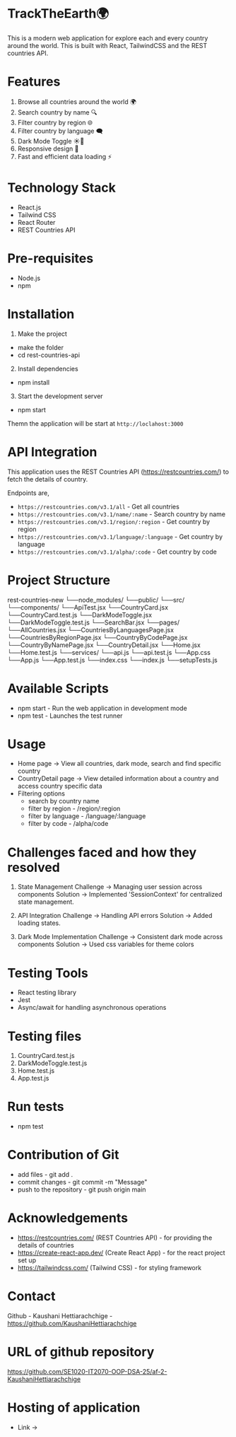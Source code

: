 # TrackTheEarth🌍

This is a modern web application for explore each and every country around the world. This is built with React, TailwindCSS and the REST countries API.

# Features

1. Browse all countries around the world 🌍
2. Search country by name 🔍
3. Filter country by region 🌐
4. Filter country by language 🗨️
5. Dark Mode Toggle ☀️🌙
6. Responsive design 📱
7. Fast and efficient data loading ⚡

# Technology Stack

- React.js
- Tailwind CSS
- React Router
- REST Countries API

# Pre-requisites

- Node.js
- npm

# Installation

1. Make the project
- make the folder
- cd rest-countries-api

2. Install dependencies
- npm install

3. Start the development server
- npm start

Themn the application will be start at `http://loclahost:3000`

# API Integration

This application uses the REST Countries API (https://restcountries.com/) to fetch the details of country.

Endpoints are,
- `https://restcountries.com/v3.1/all` - Get all countries
- `https://restcountries.com/v3.1/name/:name` - Search country by name
- `https://restcountries.com/v3.1/region/:region` - Get country by region
- `https://restcountries.com/v3.1/language/:language` - Get country by language
- `https://restcountries.com/v3.1/alpha/:code` - Get country by code

# Project Structure

rest-countries-new
└──node_modules/
└──public/
└──src/
    └──components/
        └──ApiTest.jsx
        └──CountryCard.jsx
        └──CountryCard.test.js
        └──DarkModeToggle.jsx
        └──DarkModeToggle.test.js
        └──SearchBar.jsx
    └──pages/
        └──AllCountries.jsx
        └──CountriesByLanguagesPage.jsx
        └──CountriesByRegionPage.jsx
        └──CountryByCodePage.jsx
        └──CountryByNamePage.jsx
        └──CountryDetail.jsx
        └──Home.jsx
        └──Home.test.js
    └──services/
        └──api.js
        └──api.test.js
    └──App.css
    └──App.js
    └──App.test.js
    └──index.css
    └──index.js
    └──setupTests.js

# Available Scripts

- npm start - Run the web application in development mode
- npm test - Launches the test runner

# Usage

- Home page -> View all countries, dark mode, search and find specific country
- CountryDetail page -> View detailed information about a country and access country specific data
- Filtering options
    - search by country name
    - filter by region - /region/:region
    - filter by language - /language/:language
    - filter by code - /alpha/code

# Challenges faced and how they resolved

1. State Management 
Challenge -> Managing user session across components
Solution -> Implemented 'SessionContext' for centralized state management.

2. API Integration
Challenge -> Handling API errors
Solution -> Added loading states.

3. Dark Mode Implementation
Challenge -> Consistent dark mode across components
Solution -> Used css variables for theme colors

# Testing Tools

- React testing library
- Jest
- Async/await for handling asynchronous operations

# Testing files

1. CountryCard.test.js
2. DarkModeToggle.test.js
3. Home.test.js
4. App.test.js

# Run tests

- npm test

# Contribution of Git

- add files - git add .
- commit changes - git commit -m "Message"
- push to the repository - git push origin main

# Acknowledgements

- https://restcountries.com/ (REST Countries API) - for providing the details of countries
- https://create-react-app.dev/ (Create React App) - for the react project set up
- https://tailwindcss.com/ (Tailwind CSS) - for styling framework

# Contact

Github - Kaushani Hettiarachchige - https://github.com/KaushaniHettiarachchige

# URL of github repository

https://github.com/SE1020-IT2070-OOP-DSA-25/af-2-KaushaniHettiarachchige

# Hosting of application

- Link -> 
